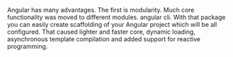 Angular has many advantages. The first is modularity. Much core functionality was moved to different modules.
angular cli. With that package you can easily create scaffolding of your Angular project which will be all configured.
That caused lighter and faster core, dynamic loading, asynchronous template compilation and added support for reactive programming.
